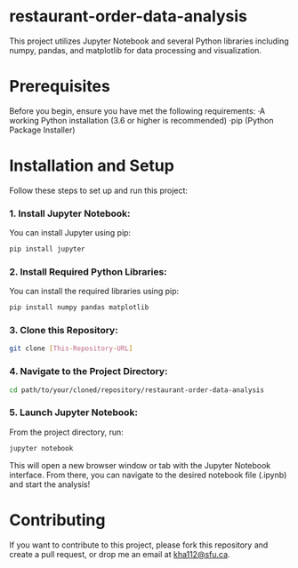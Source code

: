 # restaurant-order-data-analysis
This project utilizes Jupyter Notebook and several Python libraries including numpy, pandas, and matplotlib for data processing and visualization.

# Prerequisites
Before you begin, ensure you have met the following requirements:
·A working Python installation (3.6 or higher is recommended)
·pip (Python Package Installer)

# Installation and Setup
Follow these steps to set up and run this project:

### 1. Install Jupyter Notebook:
You can install Jupyter using pip:
```bash
pip install jupyter
```

### 2. Install Required Python Libraries:
You can install the required libraries using pip:
```bash
pip install numpy pandas matplotlib
```

### 3. Clone this Repository:
```bash
git clone [This-Repository-URL]
```

### 4. Navigate to the Project Directory:
```bash
cd path/to/your/cloned/repository/restaurant-order-data-analysis
```

### 5. Launch Jupyter Notebook:
From the project directory, run:
```bash
jupyter notebook
```
This will open a new browser window or tab with the Jupyter Notebook interface. From there, you can navigate to the desired notebook file (.ipynb) and start the analysis!

# Contributing
If you want to contribute to this project, please fork this repository and create a pull request, or drop me an email at kha112@sfu.ca.
